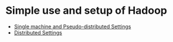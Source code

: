 # Simple use and setup of Hadoop
- [Single machine and Pseudo-distributed Settings](http://www.powerxing.com/install-hadoop.html)
- [Distributed Settings](http://www.powerxing.com/install-hadoop-cluster/)

